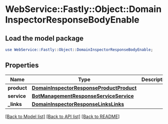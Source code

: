 # WebService::Fastly::Object::DomainInspectorResponseBodyEnable

## Load the model package
```perl
use WebService::Fastly::Object::DomainInspectorResponseBodyEnable;
```

## Properties
Name | Type | Description | Notes
------------ | ------------- | ------------- | -------------
**product** | [**DomainInspectorResponseProductProduct**](DomainInspectorResponseProductProduct.md) |  | [optional] 
**service** | [**BotManagementResponseServiceService**](BotManagementResponseServiceService.md) |  | [optional] 
**_links** | [**DomainInspectorResponseLinksLinks**](DomainInspectorResponseLinksLinks.md) |  | [optional] 

[[Back to Model list]](../README.md#documentation-for-models) [[Back to API list]](../README.md#documentation-for-api-endpoints) [[Back to README]](../README.md)


